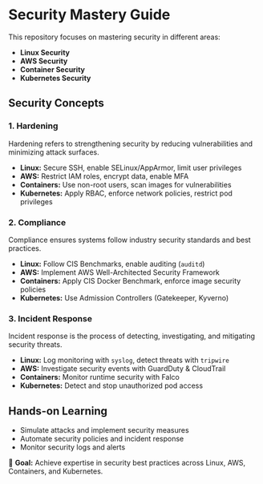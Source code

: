 # Security Mastery Guide  

This repository focuses on mastering security in different areas:  
- **Linux Security**  
- **AWS Security**  
- **Container Security**  
- **Kubernetes Security**  

## Security Concepts  

### 1. Hardening  
Hardening refers to strengthening security by reducing vulnerabilities and minimizing attack surfaces.  
- **Linux:** Secure SSH, enable SELinux/AppArmor, limit user privileges  
- **AWS:** Restrict IAM roles, encrypt data, enable MFA  
- **Containers:** Use non-root users, scan images for vulnerabilities  
- **Kubernetes:** Apply RBAC, enforce network policies, restrict pod privileges  

### 2. Compliance  
Compliance ensures systems follow industry security standards and best practices.  
- **Linux:** Follow CIS Benchmarks, enable auditing (`auditd`)  
- **AWS:** Implement AWS Well-Architected Security Framework  
- **Containers:** Apply CIS Docker Benchmark, enforce image security policies  
- **Kubernetes:** Use Admission Controllers (Gatekeeper, Kyverno)  

### 3. Incident Response  
Incident response is the process of detecting, investigating, and mitigating security threats.  
- **Linux:** Log monitoring with `syslog`, detect threats with `tripwire`  
- **AWS:** Investigate security events with GuardDuty & CloudTrail  
- **Containers:** Monitor runtime security with Falco  
- **Kubernetes:** Detect and stop unauthorized pod access  

## Hands-on Learning  
- Simulate attacks and implement security measures  
- Automate security policies and incident response  
- Monitor security logs and alerts  

🚀 **Goal:** Achieve expertise in security best practices across Linux, AWS, Containers, and Kubernetes.  
